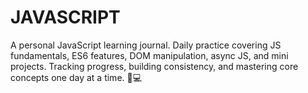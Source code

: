 # JAVASCRIPT
A personal JavaScript learning journal. Daily practice covering JS fundamentals, ES6 features, DOM manipulation, async JS, and mini projects. Tracking progress, building consistency, and mastering core concepts one day at a time. 🚀💻
